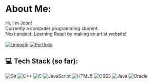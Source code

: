 #  About Me:
Hi, I'm Joon!<br>Currently a computer programming student.<br>
Next project: Learning React by making an artist website!
<br>
<br>
<a target="_blank" href="https://www.linkedin.com/in/joon-dong/">![LinkedIn](https://img.shields.io/badge/linkedin-%230077B5.svg?style=for-the-badge&logo=linkedin&logoColor=white)</a> 
<a target="_blank" href="https://www.linkedin.com/in/joon-dong/">![Portfolio](https://img.shields.io/badge/Portfolio-%23000000.svg?style=for-the-badge&logo=firefox&logoColor=#FF7139) </a>


## 💻 Tech Stack (so far):
![Git](https://img.shields.io/badge/git-%23F05033.svg?style=for-the-badge&logo=git&logoColor=white) ![C++](https://img.shields.io/badge/c++-%2300599C.svg?style=for-the-badge&logo=c%2B%2B&logoColor=white) ![C](https://img.shields.io/badge/c-%2300599C.svg?style=for-the-badge&logo=c&logoColor=white) ![JavaScript](https://img.shields.io/badge/javascript-%23323330.svg?style=for-the-badge&logo=javascript&logoColor=%23F7DF1E) ![HTML5](https://img.shields.io/badge/html5-%23E34F26.svg?style=for-the-badge&logo=html5&logoColor=white) ![CSS3](https://img.shields.io/badge/css3-%231572B6.svg?style=for-the-badge&logo=css3&logoColor=white) ![Java](https://img.shields.io/badge/java-%23ED8B00.svg?style=for-the-badge&logo=openjdk&logoColor=white) ![Oracle](https://img.shields.io/badge/Oracle-F80000?style=for-the-badge&logo=oracle&logoColor=white)
